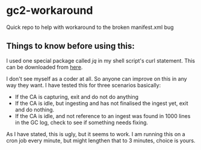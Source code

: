 # gc2-workaround
Quick repo to help with workaround to the broken manifest.xml bug

##  Things to know before using this:

I used one special package called *jq* in my shell script's curl statement. This can be downloaded from [here](https://stedolan.github.io/jq/).

I don't see myself as a coder at all. So anyone can improve on this in any way they want. I have tested this for three scenarios basically:
  - If the CA is capturing, exit and do not do anything
  - If the CA is idle, but ingesting and has not finalised the ingest yet, exit and do nothing.
  - If the CA is idle, and not reference to an ingest was found in 1000 lines in the GC log, check to see if something needs fixing.
  
As I have stated, this is ugly, but it seems to work.
I am running this on a cron job every minute, but might lengthen that to 3 minutes, choice is yours.
